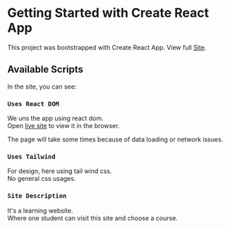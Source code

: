 # Getting Started with Create React App

This project was bootstrapped with Create React App. View full [Site](https://review-website-sumon.netlify.app/).

## Available Scripts

In the site, you can see:

### `Uses React DOM`

We uns the app using react dom.\
Open [live site](https://review-website-sumon.netlify.app/) to view it in the browser.

The page will take some times because of data loading or network issues.

### `Uses Tailwind`

For design, here using tail wind css.\
No general css usages.

### `Site Description`

It's a learning website.\
Where one student can visit this site and choose a course.
